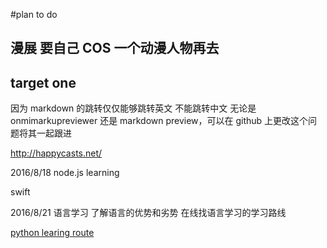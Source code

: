 #plan to do


## 漫展 要自己 COS 一个动漫人物再去

## target one
因为 markdown 的跳转仅仅能够跳转英文  不能跳转中文  无论是 onmimarkupreviewer 还是 markdown preview，可以在 github 上更改这个问题将其一起跟进



http://happycasts.net/


2016/8/18
node.js learning

swift

2016/8/21
语言学习
  了解语言的优势和劣势
  在线找语言学习的学习路线

  [python learing route](http://www.tuicool.com/articles/QBZzquY)
